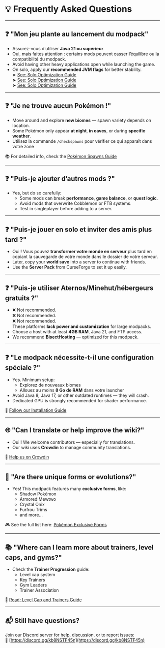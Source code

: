 # 💡 Frequently Asked Questions

---

## ❓ "Mon jeu plante au lancement du modpack"

- Assurez-vous d’utiliser **Java 21 ou supérieur**
- Oui, mais faites attention : certains mods peuvent casser l’équilibre ou la compatibilité du modpack.
- Avoid having other heavy applications open while launching the game.
- On solo, apply our **recommended JVM flags** for better stability.\
  ➤ [See: Solo Optimization Guide](../settings/optimize-solo-performance.md)\
  ➤ [See: Solo Optimization Guide](../settings/optimize-solo-performance.md)  
  ➤ [See: Solo Optimization Guide](../settings/optimize-solo-performance.md)

---

## ❓ "Je ne trouve aucun Pokémon !"

- Move around and explore **new biomes** — spawn variety depends on location.
- Some Pokémon only appear **at night**, **in caves**, or during **specific weather**.
- Utilisez la commande `/checkspawns` pour vérifier ce qui apparaît dans votre zone

📚 For detailed info, check the [Pokémon Spawns Guide](../pokemon-and-spawns.md)

---

## ❓ "Puis-je ajouter d’autres mods ?"

- Yes, but do so carefully:
  - Some mods can break **performance**, **game balance**, or **quest logic**.
  - Avoid mods that overwrite Cobblemon or FTB systems.
  - Test in singleplayer before adding to a server.

---

## ❓ "Puis-je jouer en solo et inviter des amis plus tard ?"

- Oui ! Vous pouvez **transformer votre monde en serveur** plus tard en copiant la sauvegarde de votre monde dans le dossier de votre serveur.
- Later, copy your **world save** into a server to continue with friends.
- Use the **Server Pack** from CurseForge to set it up easily.

---

## ❓ "Puis-je utiliser Aternos/Minehut/hébergeurs gratuits ?"

- ❌ Not recommended.  
  ❌ Not recommended.\
  ❌ Not recommended.\
  These platforms **lack power and customization** for large modpacks.
- Choose a host with at least **4GB RAM**, Java 21, and FTP access.
- We recommend **BisectHosting** — optimized for this modpack.

---

## ❓ "Le modpack nécessite-t-il une configuration spéciale ?"

- Yes. Minimum setup:
  - Explorez de nouveaux biomes
  - Allouez au moins **8 Go de RAM** dans votre launcher
- Avoid Java 8, Java 17, or other outdated runtimes — they will crash.
- Dedicated GPU is strongly recommended for shader performance.

📌 [Follow our Installation Guide](../installation.md)

---

## 🌐 "Can I translate or help improve the wiki?"

- Oui ! We welcome contributors — especially for translations.
- Our wiki uses **Crowdin** to manage community translations.

🔗 [Help us on Crowdin](https://crowdin.com/project/cobblemon-realms-wiki)

---

## 🧩 "Are there unique forms or evolutions?"

- Yes! This modpack features many **exclusive forms**, like:
  - Shadow Pokémon
  - Armored Mewtwo
  - Crystal Onix
  - Furfrou Trims
  - and more...

🎮 See the full list here: [Pokémon Exclusive Forms](../pokemons-exclusives/mewtwo-exclusive-forms.md)

---

## 📚 "Where can I learn more about trainers, level caps, and gyms?"

- Check the **Trainer Progression** guide:
  - Level cap system
  - Key Trainers
  - Gym Leaders
  - Trainer Association

📘 [Read: Level Cap and Trainers Guide](../pokemons-guides/levelcap-and-trainers.md)

---

## 📬 Still have questions?

Join our Discord server for help, discussion, or to report issues:\
🔗 [https://discord.gg/kb8NSTF45n](https://discord.gg/kb8NSTF45n)
